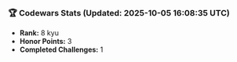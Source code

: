 ### 🏆 Codewars Stats (Updated: 2025-10-05 16:08:35 UTC)

- **Rank:** 8 kyu
- **Honor Points:** 3
- **Completed Challenges:** 1
